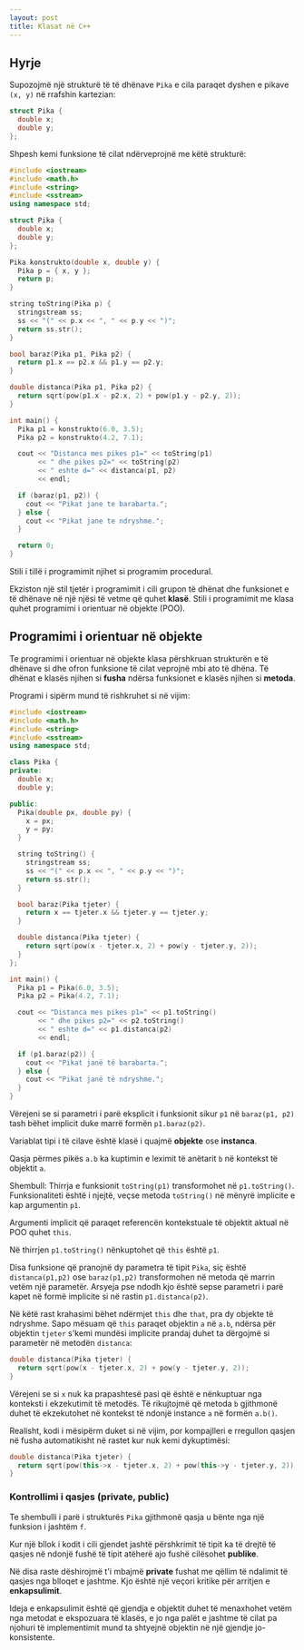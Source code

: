 ```yaml
---
layout: post
title: Klasat në C++
---
```


## Hyrje

Supozojmë një strukturë të të dhënave `Pika` e cila paraqet dyshen e pikave `(x, y)` në rrafshin kartezian:

```cpp
struct Pika {
  double x;
  double y;
};
```

Shpesh kemi funksione të cilat ndërveprojnë me këtë strukturë:

```cpp
#include <iostream>
#include <math.h>
#include <string>
#include <sstream>
using namespace std;

struct Pika {
  double x;
  double y;
};

Pika konstrukto(double x, double y) {
  Pika p = { x, y };
  return p;
}

string toString(Pika p) {
  stringstream ss;
  ss << "(" << p.x << ", " << p.y << ")";
  return ss.str();
}

bool baraz(Pika p1, Pika p2) {
  return p1.x == p2.x && p1.y == p2.y;
}

double distanca(Pika p1, Pika p2) {
  return sqrt(pow(p1.x - p2.x, 2) + pow(p1.y - p2.y, 2));
}

int main() {
  Pika p1 = konstrukto(6.0, 3.5);
  Pika p2 = konstrukto(4.2, 7.1);

  cout << "Distanca mes pikes p1=" << toString(p1)
       << " dhe pikes p2=" << toString(p2)
       << " eshte d=" << distanca(p1, p2)
       << endl;

  if (baraz(p1, p2)) {
    cout << "Pikat jane te barabarta.";
  } else {
    cout << "Pikat jane te ndryshme.";
  }

  return 0;
}
```

Stili i tillë i programimit njihet si programim procedural.

Ekziston një stil tjetër i programimit i cili grupon të dhënat dhe funksionet e të dhënave në një njësi të vetme që quhet **klasë**. Stili i programimit me klasa quhet programimi i orientuar në objekte (POO).

## Programimi i orientuar në objekte

Te programimi i orientuar në objekte klasa përshkruan strukturën e të dhënave si dhe ofron funksione të cilat veprojnë mbi ato të dhëna. Të dhënat e klasës njihen si **fusha** ndërsa funksionet e klasës njihen si **metoda**.

Programi i sipërm mund të rishkruhet si në vijim:

```cpp
#include <iostream>
#include <math.h>
#include <string>
#include <sstream>
using namespace std;

class Pika {
private:
  double x;
  double y;

public:
  Pika(double px, double py) {
    x = px;
    y = py;
  }

  string toString() {
    stringstream ss;
    ss << "(" << p.x << ", " << p.y << ")";
    return ss.str();
  }

  bool baraz(Pika tjeter) {
    return x == tjeter.x && tjeter.y == tjeter.y;
  }

  double distanca(Pika tjeter) {
    return sqrt(pow(x - tjeter.x, 2) + pow(y - tjeter.y, 2));
  }
};

int main() {
  Pika p1 = Pika(6.0, 3.5);
  Pika p2 = Pika(4.2, 7.1);

  cout << "Distanca mes pikes p1=" << p1.toString()
       << " dhe pikes p2=" << p2.toString()
       << " eshte d=" << p1.distanca(p2)
       << endl;

  if (p1.baraz(p2)) {
    cout << "Pikat janë të barabarta.";
  } else {
    cout << "Pikat janë të ndryshme.";
  }
}
```

Vërejeni se si parametri i parë eksplicit i funksionit sikur `p1` në `baraz(p1, p2)` tash bëhet implicit duke marrë formën `p1.baraz(p2)`.

Variablat tipi i të cilave është klasë i quajmë **objekte** ose **instanca**.

Qasja përmes pikës `a.b` ka kuptimin e leximit të anëtarit `b` në kontekst të objektit `a`.

Shembull: Thirrja e funksionit `toString(p1)` transformohet në `p1.toString()`. Funksionaliteti është i njejtë, veçse metoda `toString()` në mënyrë implicite e kap argumentin `p1`.

Argumenti implicit që paraqet referencën kontekstuale të objektit aktual në POO quhet `this`.

Në thirrjen `p1.toString()` nënkuptohet që `this` është `p1`.

Disa funksione që pranojnë dy parametra të tipit `Pika`, siç është `distanca(p1,p2)` ose `baraz(p1,p2)` transformohen në metoda që marrin vetëm një parametër. Arsyeja pse ndodh kjo është sepse parametri i parë kapet në formë implicite si në rastin `p1.distanca(p2)`.

Në këtë rast krahasimi bëhet ndërmjet `this` dhe `that`, pra dy objekte të ndryshme. Sapo mësuam që `this` paraqet objektin `a` në `a.b`, ndërsa për objektin `tjeter` s'kemi mundësi implicite prandaj duhet ta dërgojmë si parametër në metodën `distanca`:

```cpp
double distanca(Pika tjeter) {
  return sqrt(pow(x - tjeter.x, 2) + pow(y - tjeter.y, 2));
}
```

Vërejeni se si `x` nuk ka prapashtesë pasi që është e nënkuptuar nga konteksti i ekzekutimit të metodës. Të rikujtojmë që metoda `b` gjithmonë duhet të ekzekutohet në kontekst të ndonjë instance `a` në formën `a.b()`.

Realisht, kodi i mësipërm duket si në vijim, por kompajlleri e rregullon qasjen në fusha automatikisht në rastet kur nuk kemi dykuptimësi:

```cpp
double distanca(Pika tjeter) {
  return sqrt(pow(this->x - tjeter.x, 2) + pow(this->y - tjeter.y, 2));
}
```

### Kontrollimi i qasjes (private, public)

Te shembulli i parë i strukturës `Pika` gjithmonë qasja u bënte nga një funksion i jashtëm `f`.

Kur një bllok i kodit i cili gjendet jashtë përshkrimit të tipit ka të drejtë të qasjes në ndonjë fushë të tipit atëherë ajo fushë cilësohet **publike**.

Në disa raste dëshirojmë t'i mbajmë **private** fushat me qëllim të ndalimit të qasjes nga blloqet e jashtme. Kjo është një veçori kritike për arritjen e **enkapsulimit**.

Ideja e enkapsulimit është që gjendja e objektit duhet të menaxhohet vetëm nga metodat e ekspozuara të klasës, e jo nga palët e jashtme të cilat pa njohuri të implementimit mund ta shtyejnë objektin në një gjendje jo-konsistente.
